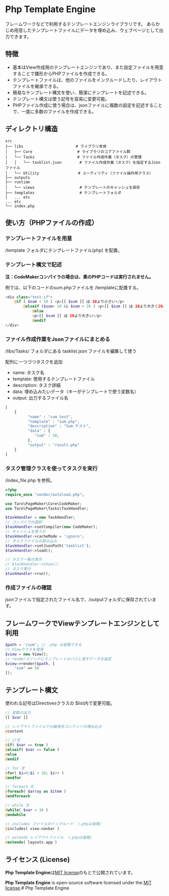 # Php Template Engine

フレームワークなどで利用するテンプレートエンジンライブラリです。 あらかじめ用意したテンプレートファイルにデータを埋め込み、ウェブページとして出力できます。

## 特徴

- 基本はView作成用のテンプレートエンジンであり、また設定ファイルを用意することで雛形からPHPファイルを作成できる。
- テンプレートファイルは、他のファイルをインクルードしたり、レイアウトファイルを継承できる。
- 簡易なテンプレート構文を使い、簡潔にテンプレートを記述できる。
- テンプレート構文は使う記号を容易に変更可能。
- PHPファイル作成に使う場合は、jsonファイルに複数の設定を記述することで、一度に多数のファイルを作成できる。

## ディレクトリ構造

```
src
├── libs					　　# ライブラリ本体
│   ├── Core					# ライブラリのコアファイル群
│   └── Tasks					# ファイル作成作業（タスク）の管理
│   │   └── tasklist.json	　　　# ファイル作成作業（タスク）を指定するJsonファイル
│   └── Utility				　 　# ユーティリティ（ファイル操作用クラス）
├── outputs
├── runtime
│   └── views       			 # テンプレートのキャッシュを保存
├── templates       			 # テンプレートフォルダ
│   ... etc
... etc
└── index.php
```



## 使い方（PHPファイルの作成）

### テンプレートファイルを用意

/template フォルダにテンプレートファイル(php) を配置。

### テンプレート構文で記述

**注：CodeMakerコンパイラの場合は、素のPHPコードは実行されません。**

例では、以下のコードのsum.phpファイルを /templateに配置する。

```php
<div class="test-if">
	@if ( $sum < 10 ) <p>[[ $sum ]] は 10より小さい</p>
		@elseif ($sum> 10 && $sum < 20 ) <p>[[ $sum ]] は 10より大きく20より小さい</p>
			@else
			<p>[[ $sum ]] は 20より大きい</p>
			@endif
</div>
```

### ファイル作成作業をJsonファイルにまとめる

/libs/Tasks/ フォルダにある tasklist.json ファイルを編集して使う

配列に一つづつタスクを追加

- name: タスク名
- template: 使用するテンプレートファイル
- description: タスク詳細
- data: 埋め込みたいデータ（キーがテンプレートで使う変数名）
- output: 出力するファイル名

```php
[
	{
		  "name" : "sum test",
		  "template" : "sum.php",
		  "description" : "Sum テスト",
		  "data" : { 
			 "sum" : 50, 
		  },
		  "output" : "result.php"
	}
]
```

### タスク管理クラスを使ってタスクを実行

/index_file.php を参照。

```php
<?php
require_once "vendor/autoload.php";

use Taro\PageMaker\Core\CodeMaker;
use Taro\PageMaker\Tasks\TaskHandler;

$taskHandler = new TaskHandler;
// コンパイラの選択
$taskHandler->setCompiler(new CodeMaker);
// キャッシュを使うか
$taskHandler->cacheMode = 'ignore';
// タスクファイルの読み込み
$taskHandler->setJsonPath('tasklist');
$taskHandler->load();

// タスク一覧の表示
// $taskHandler->show();
// タスク実行
$taskHandler->run();
```

### 作成ファイルの確認

jsonファイルで指定されたファイル名で、/outputフォルダに保存されています。



## フレームワークでViewテンプレートエンジンとして利用

```php
$path = '/sum'; // .php は省略できる
// Viewクラスを使用
$view = new View();
// renderメソッドにテンプレートのパスと渡すデータを指定
$view->render($path, [
    "sum" => 50
]);
```



## テンプレート構文

使われる記号はDirectivesクラスの $list内で変更可能。

```php
// 変数の出力 
[[ $var ]]

// レイアウトファイルでの継承先コンテンツの埋め込み
@content

// if文
@if( $var == true )
@elseif( $var == false )
@else
@endif

// for 文
@for( $i=0;$i < 10; $i++ )
@endfor

// foreach 文
@foreach( $array as $item )
@endforeach

// while 文
@while( $var < 10 )
@endwhile

// includes ファイルのインクルード （.phpは省略）
@includes( view.navbar )

// extends レイアウトファイル （.phpは省略）
@extends( layouts.app )
```





## ライセンス (License)

**Php Template Engine**は[MIT license](https://opensource.org/licenses/MIT)のもとで公開されています。

**Php Template Engine** is open-source software licensed under the [MIT license](https://opensource.org/licenses/MIT).# Php Template Engine